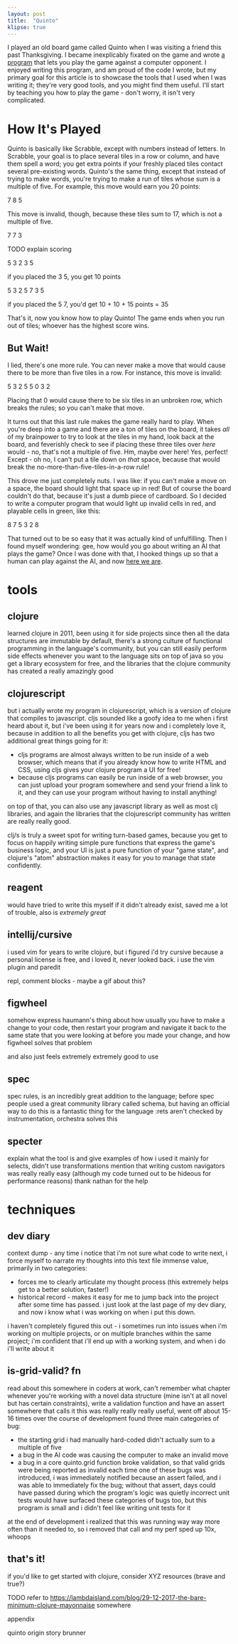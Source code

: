 ```yaml
---
layout: post
title:  "Quinto"
klipse: true
---
```


I played an old board game called Quinto when I was visiting a friend this past Thanksgiving. I became inexplicably fixated on the game and wrote [a program](http://jrheard.com/quinto/) that lets you play the game against a computer opponent. I enjoyed writing this program, and am proud of the code I wrote, but my primary goal for this article is to showcase the tools that I used when I was writing it; they're very good tools, and you might find them useful. I'll start by teaching you how to play the game - don't worry, it isn't very complicated.

How It's Played
==============

Quinto is basically like Scrabble, except with numbers instead of letters. In Scrabble, your goal is to place several tiles in a row or column, and have them spell a word; you get extra points if your freshly placed tiles contact several pre-existing words. Quinto's the same thing, except that instead of trying to make words, you're trying to make a run of tiles whose sum is a multiple of five. For example, this move would earn you 20 points:

7 8 5

This move is invalid, though, because these tiles sum to 17, which is not a multiple of five.

7
7
3

TODO explain scoring

5 3 2
    3
	5

if you placed the 3 5, you get 10 points

5 3 2
5 7 3
	5

if you placed the 5 7, you'd get 10 + 10 + 15 points = 35

That's it, now you know how to play Quinto! The game ends when you run out of tiles; whoever has the highest score wins.

But Wait!
---------

I lied, there's one more rule. You can never make a move that would cause there to be more than five tiles in a row. For instance, this move is invalid:

5 3 2 5 5 0
          3
		  2

Placing that 0 would cause there to be six tiles in an unbroken row, which breaks the rules; so you can't make that move.

It turns out that this last rule makes the game really hard to play. When you're deep into a game and there are a ton of tiles on the board, it takes _all_ of my brainpower to try to look at the tiles in my hand, look back at the board, and feverishly check to see if placing these three tiles over _here_ would - no, that's not a multiple of five. Hm, maybe over here! Yes, perfect! Except - oh no, I can't put a tile down on _that_ space, because that would break the no-more-than-five-tiles-in-a-row rule!

This drove me just completely nuts. I was like: if you can't make a move on a space, the board should light that space up in red! But of course the board couldn't do that, because it's just a dumb piece of cardboard. So I decided to write a computer program that would light up invalid cells in red, and playable cells in green, like this:

8 7 5 3 2
        8

That turned out to be so easy that it was actually kind of unfulfilling. Then I found myself wondering: gee, how would you go about writing an AI that plays the game? Once I was done with that, I hooked things up so that a human can play against the AI, and now [here we are](http://jrheard.com/quinto/).


tools
=====

clojure
-------
learned clojure in 2011, been using it for side projects since then
all the data structures are immutable by default, there's a strong culture of functional programming in the language's community, but you can still easily perform side effects whenever you want to
the language sits on top of java so you get a library ecosystem for free, and the libraries that the clojure community has created a really amazingly good

clojurescript
-------------
but i actually wrote my program in clojurescript, which is a version of clojure that compiles to javascript. cljs sounded like a goofy idea to me when i first heard about it, but i've been using it for years now and i completely love it, because in addition to all the benefits you get with clojure, cljs has two additional great things going for it:

* cljs programs are almost always written to be run inside of a web browser, which means that if you already know how to write HTML and CSS, using cljs gives your clojure program a UI for free!
* because cljs programs can easily be run inside of a web browser, you can just upload your program somewhere and send your friend a link to it, and they can use your program without having to install anything!

on top of that, you can also use any javascript library as well as most clj libraries, and again the libraries that the clojurescript community has written are really really good.

clj/s is truly a sweet spot for writing turn-based games, because you get to focus on happily writing simple pure functions that express the game's business logic, and your UI is just a pure function of your "game state", and clojure's "atom" abstraction makes it easy for you to manage that state confidently.

reagent
-------
would have tried to write this myself if it didn't already exist, saved me a lot of trouble, also is _extremely great_

intellij/cursive
---------------
i used vim for years to write clojure, but i figured i'd try cursive because a personal license is free, and i loved it, never looked back.
i use the vim plugin and paredit

repl, comment blocks - maybe a gif about this?

figwheel
-------
somehow express haumann's thing about how usually you have to make a change to your code, then restart your program and navigate it back to the same state that you were looking at before you made your change, and how figwheel solves that problem

and also just feels extremely extremely good to use

spec
----
spec rules, is an incredibly great addition to the language; before spec people used a great community library called schema, but having an official way to do this is a fantastic thing for the language
:rets aren't checked by instrumentation, orchestra solves this

specter
-------
explain what the tool is and give examples of how i used it
mainly for selects, didn't use transformations
mention that writing custom navigators was really really easy (although my code turned out to be hideous for performance reasons)
thank nathan for the help

techniques
==========

dev diary
---------
context dump - any time i notice that i'm not sure what code to write next, i force myself to narrate my thoughts into this text file
immense value, primarily in two categories:
* forces me to clearly articulate my thought process (this extremely helps get to a better solution, faster!)
* historical record - makes it easy for me to jump back into the project after some time has passed. i just look at the last page of my dev diary, and now i know what i was working on when i put this down.

i haven't completely figured this out - i sometimes run into issues when i'm working on multiple projects, or on multiple branches within the same project; i'm confident that i'll end up with a working system, and when i do i'll write about it

is-grid-valid? fn
-----------------
read about this somewhere in coders at work, can't remember what chapter
whenever you're working with a novel data structure (mine isn't at all novel but has certain constraints), write a validation function and have an assert somewhere that calls it
this was really really really useful, went off about 15-16 times over the course of development
found three main categories of bug:
* the starting grid i had manually hard-coded didn't actually sum to a multiple of five
* a bug in the AI code was causing the computer to make an invalid move
* a bug in a core quinto.grid function broke validation, so that valid grids were being reported as invalid
each time one of these bugs was introduced, i was immediately notified because an assert failed, and i was able to immediately fix the bug; without that assert, days could have passed during which the program's logic was quietly incorrect
unit tests would have surfaced these categories of bugs too, but this program is small and i didn't feel like writing unit tests for it

at the end of development i realized that this was running way way more often than it needed to, so i removed that call and my perf sped up 10x, whoops

that's it!
----------
if you'd like to get started with clojure, consider XYZ resources (brave and true?)



TODO refer to https://lambdaisland.com/blog/29-12-2017-the-bare-minimum-clojure-mayonnaise somewhere




appendix

quinto origin story
brunner
